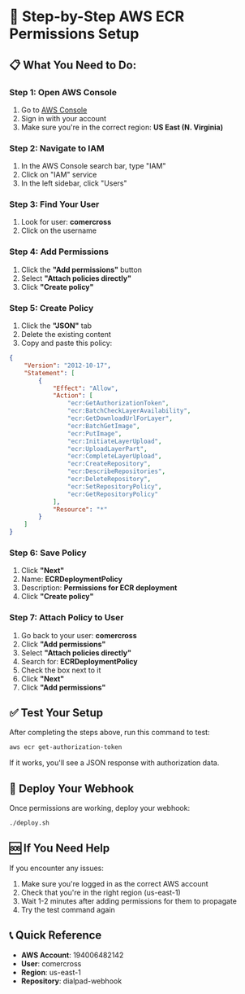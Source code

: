 # 🚀 Step-by-Step AWS ECR Permissions Setup

## 📋 What You Need to Do:

### Step 1: Open AWS Console
1. Go to [AWS Console](https://console.aws.amazon.com)
2. Sign in with your account
3. Make sure you're in the correct region: **US East (N. Virginia)**

### Step 2: Navigate to IAM
1. In the AWS Console search bar, type "IAM"
2. Click on "IAM" service
3. In the left sidebar, click "Users"

### Step 3: Find Your User
1. Look for user: **comercross**
2. Click on the username

### Step 4: Add Permissions
1. Click the **"Add permissions"** button
2. Select **"Attach policies directly"**
3. Click **"Create policy"**

### Step 5: Create Policy
1. Click the **"JSON"** tab
2. Delete the existing content
3. Copy and paste this policy:

```json
{
    "Version": "2012-10-17",
    "Statement": [
        {
            "Effect": "Allow",
            "Action": [
                "ecr:GetAuthorizationToken",
                "ecr:BatchCheckLayerAvailability",
                "ecr:GetDownloadUrlForLayer",
                "ecr:BatchGetImage",
                "ecr:PutImage",
                "ecr:InitiateLayerUpload",
                "ecr:UploadLayerPart",
                "ecr:CompleteLayerUpload",
                "ecr:CreateRepository",
                "ecr:DescribeRepositories",
                "ecr:DeleteRepository",
                "ecr:SetRepositoryPolicy",
                "ecr:GetRepositoryPolicy"
            ],
            "Resource": "*"
        }
    ]
}
```

### Step 6: Save Policy
1. Click **"Next"**
2. Name: **ECRDeploymentPolicy**
3. Description: **Permissions for ECR deployment**
4. Click **"Create policy"**

### Step 7: Attach Policy to User
1. Go back to your user: **comercross**
2. Click **"Add permissions"**
3. Select **"Attach policies directly"**
4. Search for: **ECRDeploymentPolicy**
5. Check the box next to it
6. Click **"Next"**
7. Click **"Add permissions"**

## ✅ Test Your Setup

After completing the steps above, run this command to test:

```bash
aws ecr get-authorization-token
```

If it works, you'll see a JSON response with authorization data.

## 🚀 Deploy Your Webhook

Once permissions are working, deploy your webhook:

```bash
./deploy.sh
```

## 🆘 If You Need Help

If you encounter any issues:
1. Make sure you're logged in as the correct AWS account
2. Check that you're in the right region (us-east-1)
3. Wait 1-2 minutes after adding permissions for them to propagate
4. Try the test command again

## 📞 Quick Reference

- **AWS Account**: 194006482142
- **User**: comercross
- **Region**: us-east-1
- **Repository**: dialpad-webhook

